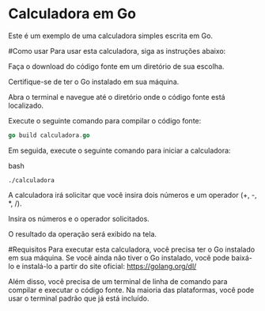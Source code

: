 # Calculadora em Go
Este é um exemplo de uma calculadora simples escrita em Go.

#Como usar
Para usar esta calculadora, siga as instruções abaixo:

Faça o download do código fonte em um diretório de sua escolha.

Certifique-se de ter o Go instalado em sua máquina.

Abra o terminal e navegue até o diretório onde o código fonte está localizado.

Execute o seguinte comando para compilar o código fonte:

```go
go build calculadora.go
```
Em seguida, execute o seguinte comando para iniciar a calculadora:

bash
```
./calculadora
```

A calculadora irá solicitar que você insira dois números e um operador (+, -, *, /).

Insira os números e o operador solicitados.

O resultado da operação será exibido na tela.

#Requisitos
Para executar esta calculadora, você precisa ter o Go instalado em sua máquina. Se você ainda não tiver o Go instalado, você pode baixá-lo e instalá-lo a partir do site oficial: https://golang.org/dl/

Além disso, você precisa de um terminal de linha de comando para compilar e executar o código fonte. Na maioria das plataformas, você pode usar o terminal padrão que já está incluído.
